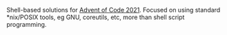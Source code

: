 Shell-based solutions for [Advent of Code 2021](https://adventofcode.com/2021/leaderboard/private/view/190930). Focused on using standard *nix/POSIX tools, eg GNU, coreutils, etc, more than shell script programming.
